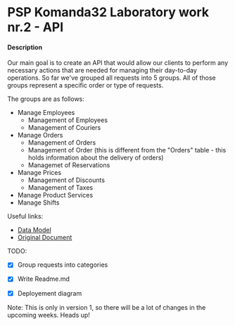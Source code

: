 # PSP Komanda32 Laboratory work nr.2 - API



#### Description
Our main goal is to create an API that would allow our clients to perform any necessary actions that are needed for managing their day-to-day operations.
So far we've grouped all requests into 5 groups. All of those groups represent a specific order or type of requests.

The groups are as follows:
- Manage Employees
  - Management of Employees
  - Management of Couriers
- Manage Orders
  - Management of Orders
  - Management of Order (this is different from the "Orders" table - this holds information about the delivery of orders)
  - Managemet of Reservations
- Manage Prices
  - Management of Discounts
  - Management of Taxes
- Manage Product Services
- Manage Shifts


Useful links:
- [Data Model](https://www.figma.com/file/R4yOcQSJ9v7WMlEwD4cyLn/UML-Diagrams-(Community)?node-id=0%3A1&t=kCVw7liNpcpIf8zo-1)
- [Original Document](https://docs.google.com/document/d/129SuKjBGZLjADCWx621_v6H1vfarTP8A/edit?usp=sharing&ouid=111720644135424685759&rtpof=true&sd=true)


TODO:
  - [x] Group requests into categories
  - [x] Write Readme.md
  - [x] Deployement diagram



Note:
This is only in version 1, so there will be a lot of changes in the upcoming weeks. Heads up!
